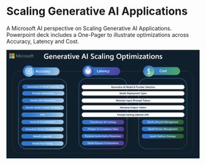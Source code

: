 # Scaling Generative AI Applications

A Microsoft AI perspective on Scaling Generative AI Applications. Powerpoint deck includes a One-Pager to illustrate optimizations across Accuracy, Latency and Cost.  

![One Pager](https://raw.githubusercontent.com/bartczernicki/ArtificialIntelligence-Presentations/refs/heads/master/GenAI/ScalingGenerativeAI/GenerativeAIScalingOptimizations.png)
